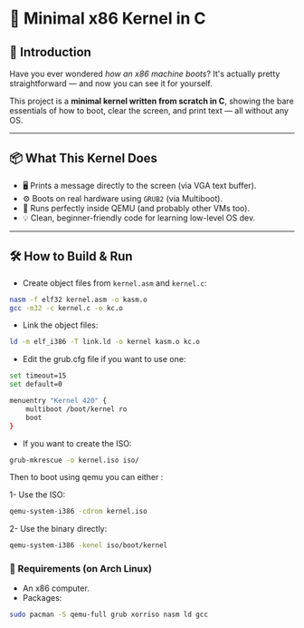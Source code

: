 # 🧠 Minimal x86 Kernel in C

## 🚀 Introduction

Have you ever wondered *how an x86 machine boots*? It's actually pretty straightforward — and now you can see it for yourself.

This project is a **minimal kernel written from scratch in C**, showing the bare essentials of how to boot, clear the screen, and print text — all without any OS.

---

## 📦 What This Kernel Does

- 🖥 Prints a message directly to the screen (via VGA text buffer).
- ⚙️ Boots on real hardware using `GRUB2` (via Multiboot).
- 🔧 Runs perfectly inside QEMU (and probably other VMs too).
- 💡 Clean, beginner-friendly code for learning low-level OS dev.

---

## 🛠 How to Build & Run
- Create object files from `kernel.asm` and `kernel.c`:
```bash
nasm -f elf32 kernel.asm -o kasm.o
gcc -m32 -c kernel.c -o kc.o
```

- Link the object files:
```bash
ld -m elf_i386 -T link.ld -o kernel kasm.o kc.o
```

- Edit the grub.cfg file if you want to use one:
```bash
set timeout=15
set default=0

menuentry "Kernel 420" {
    multiboot /boot/kernel ro
    boot
}
```

- If you want to create the ISO:
```bash
grub-mkrescue -o kernel.iso iso/
```
Then to boot using qemu you can either :

1- Use the ISO:
```bash
qemu-system-i386 -cdrom kernel.iso
```

2- Use the binary directly:
```bash
qemu-system-i386 -kenel iso/boot/kernel
```

### 🔧 Requirements (on Arch Linux)
- An x86 computer.
- Packages:
```bash
sudo pacman -S qemu-full grub xorriso nasm ld gcc
```
